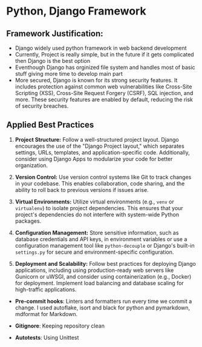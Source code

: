 # Python, Django Framework

## Framework Justification:

* Django widely used python framework in web backend development
* Currently, Project is really simple, but in the future if it gets complicated then Django is the best option
* Eventhough Django has orginized file system and handles most of basic stuff giving more time to develop main part
* More secured, Django is known for its strong security features. It includes protection against common web vulnerabilities like Cross-Site Scripting (XSS), Cross-Site Request Forgery (CSRF), SQL injection, and more. These security features are enabled by default, reducing the risk of security breaches.



## Applied Best Practices

1. **Project Structure:** Follow a well-structured project layout. Django encourages the use of the "Django Project layout," which separates settings, URLs, templates, and application-specific code. Additionally, consider using Django Apps to modularize your code for better organization.

2. **Version Control:** Use version control systems like Git to track changes in your codebase. This enables collaboration, code sharing, and the ability to roll back to previous versions if issues arise.

3. **Virtual Environments:** Utilize virtual environments (e.g., `venv` or `virtualenv`) to isolate project dependencies. This ensures that your project's dependencies do not interfere with system-wide Python packages.

4. **Configuration Management:** Store sensitive information, such as database credentials and API keys, in environment variables or use a configuration management tool like `python-decouple` or Django's built-in `settings.py` for secure and environment-specific configuration.

5. **Deployment and Scalability:** Follow best practices for deploying Django applications, including using production-ready web servers like Gunicorn or uWSGI, and consider using containerization (e.g., Docker) for deployment. Implement load balancing and database scaling for high-traffic applications.

- **Pre-commit hooks**: Linters and formatters run every time we commit a change.
  I used autoflake, isort and black for python and pymarkdown, mdformat for Markdown.

- **Gitignore**: Keeping repository clean

- **Autotests**: Using Unittest
